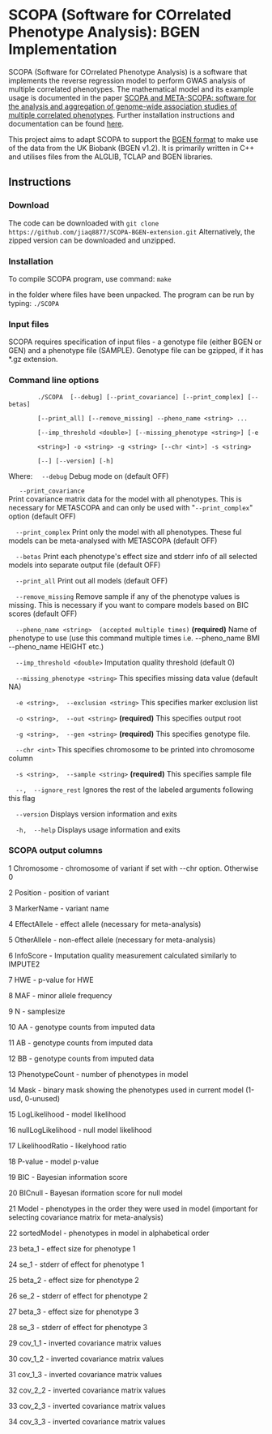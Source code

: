 # SCOPA (Software for COrrelated Phenotype Analysis): BGEN Implementation

SCOPA (Software for COrrelated Phenotype Analysis) is a software that implements the reverse regression model to perform GWAS analysis of multiple correlated phenotypes. The mathematical model and its example usage is documented in the paper [SCOPA and META-SCOPA: software for the analysis and aggregation of genome-wide association studies of multiple correlated phenotypes](https://bmcbioinformatics.biomedcentral.com/articles/10.1186/s12859-016-1437-3). Further installation instructions and documentation can be found [here](https://genomics.ut.ee/en/tools). 

This project aims to adapt SCOPA to support the [BGEN format](https://www.well.ox.ac.uk/~gav/bgen_format/) to make use of the data from the UK Biobank (BGEN v1.2). It is primarily written in C++ and utilises files from the ALGLIB, TCLAP and BGEN libraries. 

## Instructions
### Download
The code can be downloaded with `git clone https://github.com/jiaq8877/SCOPA-BGEN-extension.git`
Alternatively, the zipped version can be downloaded and unzipped.
### Installation
To compile SCOPA program, use command: 
`make` 

in the folder where files have been unpacked. The program can be run by typing: 
`./SCOPA
`
### Input files
SCOPA requires specification of input files - a genotype file (either BGEN or GEN) and a phenotype file (SAMPLE). Genotype file can be gzipped, if it has *.gz extension.

### Command line options
            ./SCOPA  [--debug] [--print_covariance] [--print_complex] [--betas]
            
            [--print_all] [--remove_missing] --pheno_name <string> ... 

            [--imp_threshold <double>] [--missing_phenotype <string>] [-e

            <string>] -o <string> -g <string> [--chr <int>] -s <string>

            [--] [--version] [-h]
Where: 
`   --debug
`        Debug mode on (default OFF)
        
`   --print_covariance`        
Print covariance matrix data for the model with all phenotypes. This is necessary for METASCOPA and can only be used with "`--print_complex`" option (default OFF)

`   --print_complex
`
Print only the model with all phenotypes. These ful models can be meta-analysed with METASCOPA (default OFF)

`   --betas
`
Print each phenotype's effect size and stderr info of all selected models into separate output file (default OFF)

`   --print_all
`
Print out all models (default OFF)

`   --remove_missing
`
Remove sample if any of the phenotype values is missing. This is necessary if you want to compare models based on BIC scores (default OFF)

`   --pheno_name <string>  (accepted multiple times)
`
**(required)**  Name of phenotype to use (use this command multiple times i.e. --pheno_name BMI --pheno_name HEIGHT etc.)

`   --imp_threshold <double>
`
Imputation quality threshold (default 0)

`   --missing_phenotype <string>
`
This specifies missing data value (default NA)

`   -e <string>,  --exclusion <string>
`
This specifies marker exclusion list

`   -o <string>,  --out <string>
`
**(required)**  This specifies output root

`   -g <string>,  --gen <string>
`
**(required)**  This specifies genotype file.

`   --chr <int>
`
This specifies chromosome to be printed into chromosome column

`   -s <string>,  --sample <string>
`
**(required)** This specifies sample file

`   --,  --ignore_rest
`
Ignores the rest of the labeled arguments following this flag

`   --version
`
Displays version information and exits

`   -h,  --help
`
Displays usage information and exits
           
### SCOPA output columns
1     Chromosome - chromosome of variant if set with --chr option. Otherwise 0

2     Position - position of variant

3     MarkerName - variant name

4     EffectAllele - effect allele (necessary for meta-analysis)

5     OtherAllele - non-effect allele (necessary for meta-analysis)

6     InfoScore -  Imputation quality measurement calculated similarly to IMPUTE2

7     HWE - p-value for HWE

8     MAF - minor allele frequency

9     N - samplesize

10    AA - genotype counts from imputed data

11    AB - genotype counts from imputed data

12    BB - genotype counts from imputed data

13    PhenotypeCount - number of phenotypes in model

14    Mask - binary mask showing the phenotypes used in current model (1-usd, 0-unused)

15    LogLikelihood - model likelihood

16    nullLogLikelihood - null model likelihood

17    LikelihoodRatio - likelyhood ratio

18    P-value - model p-value

19    BIC - Bayesian information score

20    BICnull - Bayesan iformation score for null model

21    Model - phenotypes in the order they were used in model (important for selecting covariance matrix for meta-analysis)

22    sortedModel - phenotypes in model in alphabetical order

23    beta_1 - effect size for phenotype 1

24    se_1 - stderr of effect for phenotype 1

25    beta_2 - effect size for phenotype 2

26    se_2 - stderr of effect for phenotype 2

27    beta_3 - effect size for phenotype 3

28    se_3 - stderr of effect for phenotype 3

29    cov_1_1 - inverted covariance matrix values

30    cov_1_2 - inverted covariance matrix values

31    cov_1_3 - inverted covariance matrix values

32    cov_2_2 - inverted covariance matrix values

33    cov_2_3 - inverted covariance matrix values

34    cov_3_3 - inverted covariance matrix values

